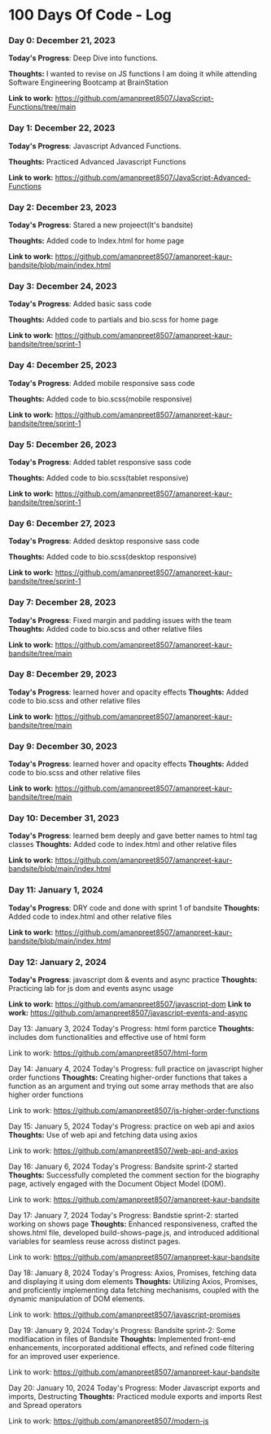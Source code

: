 # 100 Days Of Code - Log

### Day 0: December 21, 2023

**Today's Progress**: Deep Dive into functions.

**Thoughts:** I wanted to revise on JS functions I am doing it while attending Software Engineering Bootcamp at BrainStation

**Link to work:** https://github.com/amanpreet8507/JavaScript-Functions/tree/main


### Day 1: December 22, 2023

**Today's Progress**: Javascript Advanced Functions.

**Thoughts:** Practiced Advanced Javascript Functions

**Link to work:** https://github.com/amanpreet8507/JavaScript-Advanced-Functions


### Day 2: December 23, 2023

**Today's Progress**: Stared a new projeect(It's bandsite)

**Thoughts:** Added code to Index.html for home page

**Link to work:** https://github.com/amanpreet8507/amanpreet-kaur-bandsite/blob/main/index.html

### Day 3: December 24, 2023

**Today's Progress**: Added basic sass code

**Thoughts:** Added code to partials and bio.scss for home page

**Link to work:** https://github.com/amanpreet8507/amanpreet-kaur-bandsite/tree/sprint-1

### Day 4: December 25, 2023

**Today's Progress**: Added mobile responsive sass code

**Thoughts:** Added code to bio.scss(mobile responsive)

**Link to work:** https://github.com/amanpreet8507/amanpreet-kaur-bandsite/tree/sprint-1

### Day 5: December 26, 2023

**Today's Progress**: Added tablet responsive sass code

**Thoughts:** Added code to bio.scss(tablet responsive)

**Link to work:** https://github.com/amanpreet8507/amanpreet-kaur-bandsite/tree/sprint-1

### Day 6: December 27, 2023

**Today's Progress**: Added desktop responsive sass code

**Thoughts:** Added code to bio.scss(desktop responsive)

**Link to work:** https://github.com/amanpreet8507/amanpreet-kaur-bandsite/tree/sprint-1

### Day 7: December 28, 2023

**Today's Progress**: Fixed margin and padding issues with the team
**Thoughts:** Added code to bio.scss and other relative files

**Link to work:** https://github.com/amanpreet8507/amanpreet-kaur-bandsite/tree/main

### Day 8: December 29, 2023

**Today's Progress**: learned hover and opacity effects
**Thoughts:** Added code to bio.scss and other relative files

**Link to work:** https://github.com/amanpreet8507/amanpreet-kaur-bandsite/tree/main

### Day 9: December 30, 2023

**Today's Progress**: learned hover and opacity effects
**Thoughts:** Added code to bio.scss and other relative files

**Link to work:** https://github.com/amanpreet8507/amanpreet-kaur-bandsite/tree/main

### Day 10: December 31, 2023

**Today's Progress**: learned bem deeply and gave better names to html tag classes
**Thoughts:** Added code to index.html and other relative files

**Link to work:** https://github.com/amanpreet8507/amanpreet-kaur-bandsite/blob/main/index.html

### Day 11: January 1, 2024

**Today's Progress**: DRY code and done with sprint 1 of bandsite
**Thoughts:** Added code to index.html and other relative files

**Link to work:** https://github.com/amanpreet8507/amanpreet-kaur-bandsite/blob/main/index.html

### Day 12: January 2, 2024

**Today's Progress**: javascript dom & events and async practice
**Thoughts:** Practicing lab for js dom and events async usage

**Link to work:** https://github.com/amanpreet8507/javascript-dom
**Link to work:** https://github.com/amanpreet8507/javascript-events-and-async

Day 13: January 3, 2024
Today's Progress: html form parctice
**Thoughts:** includes dom functionalities and effective use of html form

Link to work: https://github.com/amanpreet8507/html-form


Day 14: January 4, 2024
Today's Progress: full practice on javascript higher order functions
**Thoughts:** Creating higher-order functions that takes a function as an argument and trying out some array methods that are also higher order functions

Link to work: https://github.com/amanpreet8507/js-higher-order-functions


Day 15: January 5, 2024
Today's Progress: practice on web api and axios
**Thoughts:** Use of web api and fetching data using axios

Link to work: https://github.com/amanpreet8507/web-api-and-axios


Day 16: January 6, 2024
Today's Progress: Bandsite sprint-2 started
**Thoughts:** Successfully completed the comment section for the biography page, actively engaged with the Document Object Model (DOM).

Link to work: https://github.com/amanpreet8507/amanpreet-kaur-bandsite

Day 17: January 7, 2024
Today's Progress: Bandstie sprint-2: started working on shows page
**Thoughts:** Enhanced responsiveness, crafted the shows.html file, developed build-shows-page.js, and introduced additional variables for seamless reuse across distinct pages.

Link to work: https://github.com/amanpreet8507/amanpreet-kaur-bandsite

Day 18: January 8, 2024
Today's Progress: Axios, Promises, fetching data and displaying it using dom elements
**Thoughts:** Utilizing Axios, Promises, and proficiently implementing data fetching mechanisms, coupled with the dynamic manipulation of DOM elements.

Link to work: https://github.com/amanpreet8507/javascript-promises


Day 19: January 9, 2024
Today's Progress: Bandsite sprint-2: Some modifiacation in files of Bandsite
**Thoughts:** Implemented front-end enhancements, incorporated additional effects, and refined code filtering for an improved user experience.

Link to work: https://github.com/amanpreet8507/amanpreet-kaur-bandsite

Day 20: January 10, 2024
Today's Progress: Moder Javascript exports and imports, Destructing
**Thoughts:** Practiced module exports and imports Rest and Spread operators

Link to work: https://github.com/amanpreet8507/modern-js
